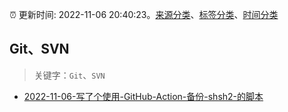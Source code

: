 :alarm_clock: 更新时间: 2022-11-06 20:40:23。[来源分类](../README.md)、[标签分类](../TAGS.md)、[时间分类](../TIMELINE.md)

## Git、SVN


> 关键字：`Git`、`SVN`



- [2022-11-06-写了个使用-GitHub-Action-备份-shsh2-的脚本](https://www.v2ex.com/t/893141) 